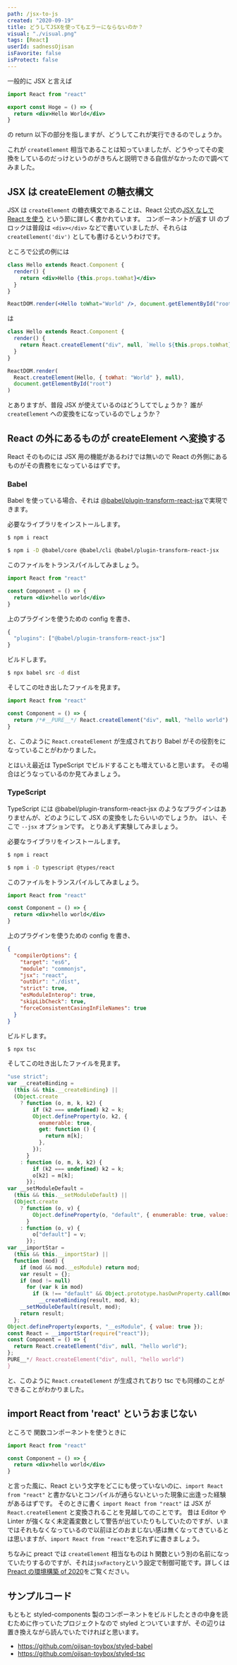 ```yaml
---
path: /jsx-to-js
created: "2020-09-19"
title: どうしてJSXを使ってもエラーにならないのか？
visual: "./visual.png"
tags: [React]
userId: sadnessOjisan
isFavorite: false
isProtect: false
---
```


一般的に JSX と言えば

```jsx
import React from "react"

export const Hoge = () => {
  return <div>Hello World</div>
}
```

の return 以下の部分を指しますが、どうしてこれが実行できるのでしょうか。

これが `createElement` 相当であることは知っていましたが、どうやってその変換をしているのだっけというのがきちんと説明できる自信がなかったので調べてみました。

## JSX は createElement の糖衣構文

JSX は `createElement` の糖衣構文であることは、React 公式の[JSX なしで React を使う](https://ja.reactjs.org/docs/react-without-jsx.html) という節に詳しく書かれています。
コンポーネントが返す UI のブロックは普段は `<div></div>` などで書いていましたが、それらは `createElement('div')` としても書けるというわけです。

ところで公式の例には

```jsx
class Hello extends React.Component {
  render() {
    return <div>Hello {this.props.toWhat}</div>
  }
}

ReactDOM.render(<Hello toWhat="World" />, document.getElementById("root"))
```

は

```jsx
class Hello extends React.Component {
  render() {
    return React.createElement("div", null, `Hello ${this.props.toWhat}`)
  }
}

ReactDOM.render(
  React.createElement(Hello, { toWhat: "World" }, null),
  document.getElementById("root")
)
```

とありますが、普段 JSX が使えているのはどうしてでしょうか？
誰が `createElement` への変換をになっているのでしょうか？

## React の外にあるものが createElement へ変換する

React そのものには JSX 用の機能があるわけでは無いので React の外側にあるものがその責務をになっているはずです。

### Babel

Babel を使っている場合、それは [@babel/plugin-transform-react-jsx](https://babeljs.io/docs/en/babel-plugin-transform-react-jsx)で実現できます。

必要なライブラリをインストールします。

```sh
$ npm i react

$ npm i -D @babel/core @babel/cli @babel/plugin-transform-react-jsx
```

このファイルをトランスパイルしてみましょう。

```jsx
import React from "react"

const Component = () => {
  return <div>hello world</div>
}
```

上のプラグインを使うための config を書き、

```js
{
  "plugins": ["@babel/plugin-transform-react-jsx"]
}
```

ビルドします。

```sh
$ npx babel src -d dist
```

そしてこの吐き出したファイルを見ます。

```js:title=dist/index.js
import React from "react"

const Component = () => {
  return /*#__PURE__*/ React.createElement("div", null, "hello world")
}
```

と、このように `React.createElement` が生成されており Babel がその役割をになっていることがわかりました。

とはいえ最近は TypeScript でビルドすることも増えていると思います。
その場合はどうなっているのか見てみましょう。

### TypeScript

TypeScript には @babel/plugin-transform-react-jsx のようなプラグインはありませんが、どのようにして JSX の変換をしたらいいのでしょうか。
はい、そこで `--jsx` オプションです。
とりあえず実験してみましょう。

必要なライブラリをインストールします。

```sh
$ npm i react

$ npm i -D typescript @types/react
```

このファイルをトランスパイルしてみましょう。

```jsx
import React from "react"

const Component = () => {
  return <div>hello world</div>
}
```

上のプラグインを使うための config を書き、

```json:title=tsconfig.json
{
  "compilerOptions": {
    "target": "es6",
    "module": "commonjs",
    "jsx": "react",
    "outDir": "./dist",
    "strict": true,
    "esModuleInterop": true,
    "skipLibCheck": true,
    "forceConsistentCasingInFileNames": true
  }
}
```

ビルドします。

```sh
$ npx tsc
```

そしてこの吐き出したファイルを見ます。

```js:title=dist/index.js
"use strict";
var __createBinding =
  (this && this.__createBinding) ||
  (Object.create
    ? function (o, m, k, k2) {
        if (k2 === undefined) k2 = k;
        Object.defineProperty(o, k2, {
          enumerable: true,
          get: function () {
            return m[k];
          },
        });
      }
    : function (o, m, k, k2) {
        if (k2 === undefined) k2 = k;
        o[k2] = m[k];
      });
var __setModuleDefault =
  (this && this.__setModuleDefault) ||
  (Object.create
    ? function (o, v) {
        Object.defineProperty(o, "default", { enumerable: true, value: v });
      }
    : function (o, v) {
        o["default"] = v;
      });
var __importStar =
  (this && this.__importStar) ||
  function (mod) {
    if (mod && mod.__esModule) return mod;
    var result = {};
    if (mod != null)
      for (var k in mod)
        if (k !== "default" && Object.prototype.hasOwnProperty.call(mod, k))
          __createBinding(result, mod, k);
    __setModuleDefault(result, mod);
    return result;
  };
Object.defineProperty(exports, "__esModule", { value: true });
const React = __importStar(require("react"));
const Component = () => {
  return React.createElement("div", null, "hello world");
};
PURE__*/ React.createElement("div", null, "hello world")
}
```

と、このように `React.createElement` が生成されており tsc でも同様のことができることがわかりました。

## import React from 'react' というおまじない

ところで 関数コンポーネントを使うときに

```jsx
import React from "react"

const Component = () => {
  return <div>hello world</div>
}
```

と言った風に、React という文字をどこにも使っていないのに、`import React from "react"` と書かないとコンパイルが通らないといった現象に出逢った経験があるはずです。
そのときに書く `import React from "react"` は JSX が `React.createElement` と変換されることを見越してのことです。
昔は Editor や Linter が強くなく未定義変数として警告が出ていたりもしていたのですが、いまではそれもなくなっているので以前ほどのおまじない感は無くなってきているとは思いますが、`import React from "react"`を忘れずに書きましょう。

ちなみに preact では `createElement` 相当なものは h 関数という別の名前になっていたりするのですが、それは`jsxFactory`という設定で制御可能です。詳しくは [Preact の環境構築 of 2020](https://blog.ojisan.io/how-to-create-preact-app-2020)をご覧ください。

## サンプルコード

もともと styled-components 製のコンポーネントをビルドしたときの中身を読むために作っていたプロジェクトなので styled とついていますが、その辺りは置き換えながら読んでいたでければと思います。

- https://github.com/ojisan-toybox/styled-babel
- https://github.com/ojisan-toybox/styled-tsc
